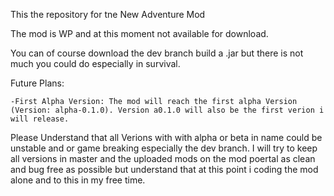 This the repository for tne New Adventure Mod

The mod is WP and at this moment not available for download.

You can of course download the dev branch build a .jar but there is not much you could do especially in survival.

Future Plans:

    -First Alpha Version: The mod will reach the first alpha Version (Version: alpha-0.1.0). Version a0.1.0 will also be the first verion i will release. 

Please Understand that all Verions with with alpha or beta in name could be unstable and or game breaking especially the dev branch. I will try to keep all versions in master and the uploaded mods on the mod poertal as clean and bug free as possible but understand that at    this point i coding the mod alone and to this in my free time.
